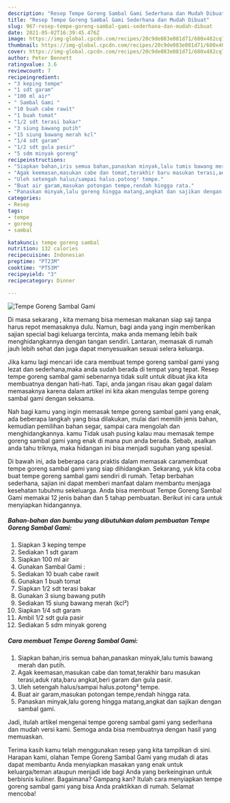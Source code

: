 ```yaml
---
description: "Resep Tempe Goreng Sambal Gami Sederhana dan Mudah Dibuat"
title: "Resep Tempe Goreng Sambal Gami Sederhana dan Mudah Dibuat"
slug: 967-resep-tempe-goreng-sambal-gami-sederhana-dan-mudah-dibuat
date: 2021-05-02T16:39:45.476Z
image: https://img-global.cpcdn.com/recipes/20c9de083e081d71/680x482cq70/tempe-goreng-sambal-gami-foto-resep-utama.jpg
thumbnail: https://img-global.cpcdn.com/recipes/20c9de083e081d71/680x482cq70/tempe-goreng-sambal-gami-foto-resep-utama.jpg
cover: https://img-global.cpcdn.com/recipes/20c9de083e081d71/680x482cq70/tempe-goreng-sambal-gami-foto-resep-utama.jpg
author: Peter Bennett
ratingvalue: 3.6
reviewcount: 7
recipeingredient:
- "3 keping tempe"
- "1 sdt garam"
- "100 ml air"
- " Sambal Gami "
- "10 buah cabe rawit"
- "1 buah tomat"
- "1/2 sdt terasi bakar"
- "3 siung bawang putih"
- "15 siung bawang merah kcl"
- "1/4 sdt garam"
- "1/2 sdt gula pasir"
- "5 sdm minyak goreng"
recipeinstructions:
- "Siapkan bahan,iris semua bahan,panaskan minyak,lalu tumis bawang merah dan putih."
- "Agak keemasan,masukan cabe dan tomat,terakhir baru masukan terasi,aduk rata,baru angkat,beri garam dan gula pasir."
- "Uleh setengah halus/sampai halus.potong² tempe."
- "Buat air garam,masukan potongan tempe,rendah hingga rata."
- "Panaskan minyak,lalu goreng hingga matang,angkat dan sajikan dengan sambal gami."
categories:
- Resep
tags:
- tempe
- goreng
- sambal

katakunci: tempe goreng sambal 
nutrition: 132 calories
recipecuisine: Indonesian
preptime: "PT23M"
cooktime: "PT53M"
recipeyield: "3"
recipecategory: Dinner

---
```



![Tempe Goreng Sambal Gami](https://img-global.cpcdn.com/recipes/20c9de083e081d71/680x482cq70/tempe-goreng-sambal-gami-foto-resep-utama.jpg)

Di masa  sekarang , kita memang bisa memesan makanan siap saji tanpa harus repot memasaknya dulu. Namun, bagi anda yang ingin memberikan sajian special bagi keluarga tercinta, maka anda memang lebih baik menghidangkannya dengan tangan sendiri. Lantaran, memasak di rumah jauh lebih sehat dan juga dapat menyesuaikan sesuai selera keluarga.

Jika kamu lagi mencari ide cara membuat tempe goreng sambal gami yang lezat dan sederhana,maka anda sudah berada di tempat yang tepat. Resep tempe goreng sambal gami  sebenarnya tidak sulit untuk dibuat jika kita membuatnya dengan hati-hati. Tapi, anda jangan risau akan gagal dalam memasaknya 
karena dalam artikel ini kita akan mengulas tempe goreng sambal gami dengan seksama.  



Nah bagi kamu yang ingin memasak tempe goreng sambal gami yang enak, ada beberapa langkah yang bisa dilakukan, mulai dari memilih jenis bahan, kemudian pemilihan bahan segar, sampai cara mengolah dan menghidangkannya. kamu Tidak usah pusing kalau mau memasak tempe goreng sambal gami yang enak di mana pun anda berada. Sebab, asalkan anda  tahu triknya, maka hidangan ini bisa menjadi suguhan yang spesial.

Di bawah ini, ada beberapa cara praktis  dalam memasak caramembuat tempe goreng sambal gami yang siap dihidangkan. Sekarang, yuk kita coba buat tempe goreng sambal gami sendiri di rumah. Tetap berbahan sederhana, sajian ini dapat memberi manfaat dalam membantu menjaga kesehatan tubuhmu sekeluarga. Anda bisa membuat Tempe Goreng Sambal Gami memakai 12 jenis bahan dan 5 tahap pembuatan. Berikut ini cara untuk menyiapkan hidangannya.

<!--inarticleads1-->

##### Bahan-bahan dan bumbu yang dibutuhkan dalam pembuatan Tempe Goreng Sambal Gami:

1. Siapkan 3 keping tempe
1. Sediakan 1 sdt garam
1. Siapkan 100 ml air
1. Gunakan  Sambal Gami :
1. Sediakan 10 buah cabe rawit
1. Gunakan 1 buah tomat
1. Siapkan 1/2 sdt terasi bakar
1. Gunakan 3 siung bawang putih
1. Sediakan 15 siung bawang merah (kcl²)
1. Siapkan 1/4 sdt garam
1. Ambil 1/2 sdt gula pasir
1. Sediakan 5 sdm minyak goreng




<!--inarticleads2-->

##### Cara membuat Tempe Goreng Sambal Gami:

1. Siapkan bahan,iris semua bahan,panaskan minyak,lalu tumis bawang merah dan putih.
1. Agak keemasan,masukan cabe dan tomat,terakhir baru masukan terasi,aduk rata,baru angkat,beri garam dan gula pasir.
1. Uleh setengah halus/sampai halus.potong² tempe.
1. Buat air garam,masukan potongan tempe,rendah hingga rata.
1. Panaskan minyak,lalu goreng hingga matang,angkat dan sajikan dengan sambal gami.




Jadi, itulah artikel mengenai  tempe goreng sambal gami  yang sederhana dan mudah versi kami. Semoga anda bisa membuatnya dengan hasil yang memuaskan. 

Terima kasih kamu telah menggunakan resep yang kita tampilkan di sini. Harapan kami, olahan  Tempe Goreng Sambal Gami yang mudah di atas dapat membantu Anda menyiapkan masakan yang enak untuk keluarga/teman ataupun menjadi ide bagi Anda yang berkeinginan untuk berbisnis kuliner. Bagaimana? Gampang kan? Itulah cara menyiapkan tempe goreng sambal gami yang bisa Anda praktikkan di rumah. Selamat mencoba!

